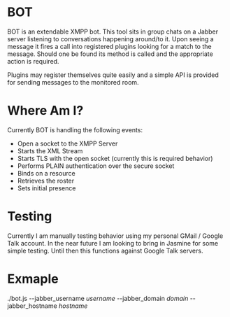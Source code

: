 BOT
===
BOT is an extendable XMPP bot. This tool sits in group chats on a Jabber server 
listening to conversations happening around/to it. Upon seeing a message it 
fires a call into registered plugins looking for a match to the message. Should
one be found its method is called and the appropriate action is required.

Plugins may register themselves quite easily and a simple API is provided for
sending messages to the monitored room.

Where Am I?
===========
Currently BOT is handling the following events:

- Open a socket to the XMPP Server
- Starts the XML Stream
- Starts TLS with the open socket (currently this is required behavior)
- Performs PLAIN authentication over the secure socket
- Binds on a resource
- Retrieves the roster
- Sets initial presence

Testing
=======
Currently I am manually testing behavior using my personal GMail / Google Talk 
account. In the near future I am looking to bring in Jasmine for some simple 
testing. Until then this functions against Google Talk servers.

Exmaple
=======
./bot.js --jabber\_username _username_ --jabber\_domain _domain_ --jabber_hostname _hostname_
